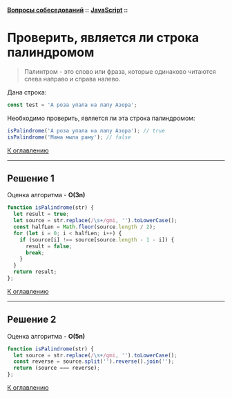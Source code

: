 **[Вопросы собеседований](../README.md#tasks) ::** 
**[JavaScript](../README.md#tasks-javascript) ::**
# Проверить, является ли строка палиндромом

> Палинтром - это слово или фраза, которые одинаково читаются слева направо и справа налево.

Дана строка:
```javascript
const test = 'А роза упала на лапу Азора';
```
Необходимо проверить, является ли эта строка палиндромом:
```javascript
isPalindrome('А роза упала на лапу Азора'); // true
isPalindrome('Мама мыла раму'); // false
```

[К оглавлению](../README.md#tasks-javascript)

---

## Решение 1
Оценка алгоритма - **O(3n)**

```javascript
function isPalindrome(str) {
  let result = true;
  let source = str.replace(/\s+/gmi, '').toLowerCase();
  const halfLen = Math.floor(source.length / 2);
  for (let i = 0; i < halfLen; i++) {
    if (source[i] !== source[source.length - 1 - i]) {
      result = false;
      break;
    }
  }
  return result;
};
```

[К оглавлению](../README.md#tasks-javascript)

---

## Решение 2
Оценка алгоритма - **O(5n)**

```javascript
function isPalindrome(str) {
  let source = str.replace(/\s+/gmi, '').toLowerCase();
  const reverse = source.split('').reverse().join('');
  return (source === reverse);
};
```

[К оглавлению](../README.md#tasks-javascript)
